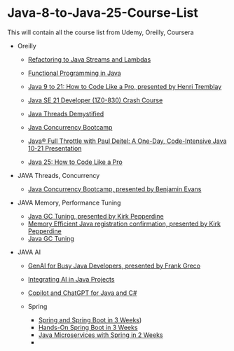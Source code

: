 # Java-8-to-Java-25-Course-List
This will contain all the course list  from Udemy, Oreilly, Coursera


- Oreilly
  - [Refactoring to Java Streams and Lambdas](https://learning.oreilly.com/live-events/refactoring-to-java-streams-and-lambdas/0636920507567/0636920096913/?utm_medium=email&utm_source=platform+b2c&utm_campaign=engagement&utm_content=lot+recording+reminder)
  - [Functional Programming in Java](https://learning.oreilly.com/live-events/functional-programming-in-java/0636920071136/0642572015690/)
  - [Java 9 to 21: How to Code Like a Pro, presented by Henri Tremblay](https://learning.oreilly.com/live-events/java-9-to-21-how-to-code-like-a-pro/0636920094349/0642572185831/?utm_medium=email&utm_source=platform+b2c&utm_campaign=engagement&utm_content=lot+recording)
  - [Java SE 21 Developer (1Z0-830) Crash Course](https://learning.oreilly.com/live-events/java-se-21-developer-1z0-830-crash-course/0642572012879/0642572197902/)
  - [Java Threads Demystified](https://learning.oreilly.com/live-events/java-threads-demystified/0642572004012/0642572201197/)
  - [Java Concurrency Bootcamp](https://learning.oreilly.com/live-events/java-concurrency-bootcamp/0636920087672/0642572167363/)
  - [Java® Full Throttle with Paul Deitel: A One-Day, Code-Intensive Java 10-21 Presentation](https://learning.oreilly.com/live-events/java-full-throttle-with-paul-deitel-a-one-day-code-intensive-java-10-21-presentation/0636920162582/0642572183950/)
  
  - [Java 25: How to Code Like a Pro](https://learning.oreilly.com/live-events/java-25-how-to-code-like-a-pro/0642572209803/0642572209797/)
 
- JAVA Threads, Concurrency
  - [Java Concurrency Bootcamp, presented by Benjamin Evans](https://learning.oreilly.com/live-events/java-concurrency-bootcamp/0636920087672/0642572014859/?utm_medium=email&utm_source=platform+b2c&utm_campaign=engagement&utm_content=lot+recording)
- JAVA Memory, Performance Tuning
  - [Java GC Tuning, presented by Kirk Pepperdine](https://learning.oreilly.com/live-events/java-gc-tuning/0642572188467/0642572188450/?utm_medium=email&utm_source=platform+b2c&utm_campaign=engagement&utm_content=lot+recording)
  - [Memory Efficient Java registration confirmation, presented by Kirk Pepperdine](https://learning.oreilly.com/live-events/memory-efficient-java/0636920457060/)
  - [Java GC Tuning](https://learning.oreilly.com/live-events/java-gc-tuning/0642572188467/)

- JAVA AI
  - [GenAI for Busy Java Developers, presented by Frank Greco](https://learning.oreilly.com/live-events/genai-for-busy-java-developers/0642572177317/0642572177300/?utm_medium=email&utm_source=platform+b2c&utm_campaign=engagement&utm_content=lot+recording)
  - [Integrating AI in Java Projects](https://learning.oreilly.com/live-events/integrating-ai-in-java-projects/0642572001330/0642572199364/)
  - [Copilot and ChatGPT for Java and C#](https://learning.oreilly.com/live-events/copilot-and-chatgpt-for-java-and-c-developers/0642572004454/0642572012164/?utm_medium=email&utm_source=platform+b2c&utm_campaign=engagement&utm_content=lot+recording)


  - Spring
    - [Spring and Spring Boot in 3 Weeks](https://learning.oreilly.com/live-events/spring-and-spring-boot-in-3-weeks/0636920055088/))
    - [Hands-On Spring Boot in 3 Weeks](https://learning.oreilly.com/live-events/hands-on-spring-boot-in-3-weeks/0636920061597/0642572181130/?utm_medium=email&utm_source=platform+b2c&utm_campaign=engagement&utm_content=lot+recording)
    - [Java Microservices with Spring in 2 Weeks](https://learning.oreilly.com/live-events/java-microservices-with-spring-in-2-weeks/0642572005630/)
    - 
